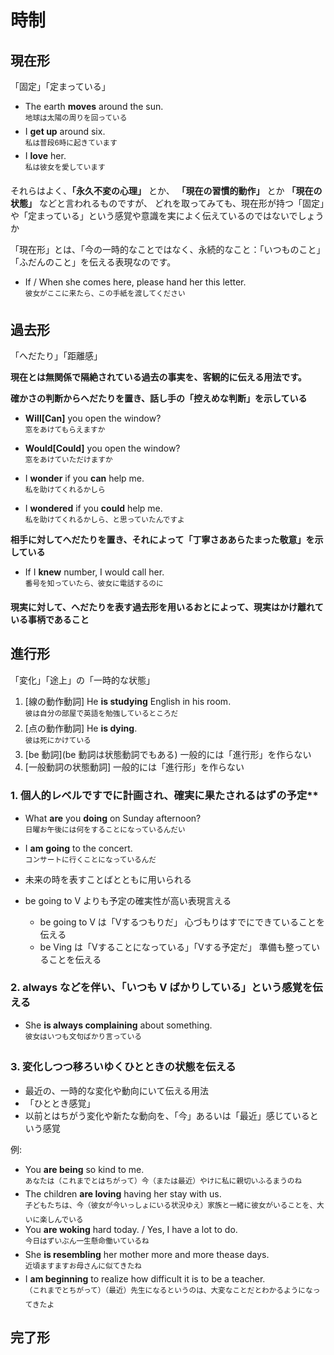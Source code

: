 # 時制

## 現在形
「固定」「定まっている」

- The earth __moves__ around the sun.  
  <sup>地球は太陽の周りを回っている</sup>
- I __get up__ around six.  
  <sup>私は普段6時に起きています</sup>
- I __love__ her.  
  <sup>私は彼女を愛しています</sup>

それらはよく、**「永久不変の心理」** とか、 **「現在の習慣的動作」** とか **「現在の状態」** などと言われるものですが、
どれを取ってみても、現在形が持つ「固定」や「定まっている」という感覚や意識を実によく伝えているのではないでしょうか

「現在形」とは、「今の一時的なことではなく、永続的なこと：「いつものこと」「ふだんのこと」を伝える表現なのです。

- If / When she comes here, please hand her this letter.  
  <sup>彼女がここに来たら、この手紙を渡してください</sup>

## 過去形
「へだたり」「距離感」  

**現在とは無関係で隔絶されている過去の事実を、客観的に伝える用法です。**

**確かさの判断からへだたりを置き、話し手の「控えめな判断」を示している**

- __Will[Can]__ you open the window?  
  <sup>窓をあけてもらえますか</sup>
- __Would[Could]__ you open the window?  
  <sup>窓をあけていただけますか</sup>

- I __wonder__ if you __can__ help me.  
  <sup>私を助けてくれるかしら</sup>
- I __wondered__ if you __could__ help me.  
  <sup>私を助けてくれるかしら、と思っていたんですよ</sup>

**相手に対してへだたりを置き、それによって「丁寧さああらたまった敬意」を示している**

- If I __knew__ number, I would call her.  
  <sup>番号を知っていたら、彼女に電話するのに</sup>

**現実に対して、へだたりを表す過去形を用いるおとによって、現実はかけ離れている事柄であること**

## 進行形
「変化」「途上」の「一時的な状態」

1. [線の動作動詞] He **is studying** English in his room.  
  <sup>彼は自分の部屋で英語を勉強しているところだ</sup>
2. [点の動作動詞] He **is dying**.  
  <sup>彼は死にかけている</sup>
3. [be 動詞](be 動詞は状態動詞でもある) 一般的には「進行形」を作らない
4. [一般動詞の状態動詞] 一般的には「進行形」を作らない

### 1. 個人的レベルですでに計画され、確実に果たされるはずの予定**

- What **are** you **doing** on Sunday afternoon?  
  <sup>日曜お午後には何をすることになっているんだい</sup>
- I **am** **going** to the concert.  
  <sup>コンサートに行くことになっているんだ</sup>

- 未来の時を表すことばとともに用いられる
- be going to V よりも予定の確実性が高い表現言える
  - be going to V は「Vするつもりだ」 心づもりはすでにできていることを伝える
  - be Ving は「Vすることになっている」「Vする予定だ」 準備も整っていることを伝える

### 2. always などを伴い、「いつも V ばかりしている」という感覚を伝える

- She **is always complaining** about something.  
  <sup>彼女はいつも文句ばかり言っている</sup>

### 3. 変化しつつ移ろいゆくひとときの状態を伝える
- 最近の、一時的な変化や動向にいて伝える用法 
- 「ひととき感覚」
- 以前とはちがう変化や新たな動向を、「今」あるいは「最近」感じているという感覚

例:
- You **are being** so kind to me.  
  <sup>あなたは（これまでとはちがって）今（または最近）やけに私に親切いふるまうのね</sup>
- The children **are loving** having her stay with us.  
  <sup>子どもたちは、今（彼女が今いっしょにいる状況ゆえ）家族と一緒に彼女がいることを、大いに楽しんでいる</sup>
- You **are woking** hard today. / Yes, I have a lot to do.  
  <sup>今日はずいぶん一生懸命働いているね</sup>
- She **is resembling** her mother more and more thease days.  
  <sup>近頃ますますお母さんに似てきたね</sup>
- I **am beginning** to realize how difficult it is to be a teacher.  
  <sup>（これまでとちがって）（最近）先生になるというのは、大変なことだとわかるようになってきたよ</sup>

## 完了形
